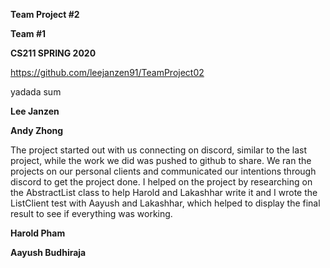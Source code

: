 **Team Project #2**

**Team #1**

**CS211 SPRING 2020**

https://github.com/leejanzen91/TeamProject02


yadada sum
	

**Lee Janzen**



**Andy Zhong**

The project started out with us connecting on discord, similar to the last project, while the work we did was pushed to github to share. We ran the projects on our personal clients and communicated our intentions through discord to get the project done. I helped on the project by researching on the AbstractList class to help Harold and Lakashhar write it and I wrote the ListClient test with Aayush and Lakashhar, which helped to display the final result to see if everything was working.


**Harold Pham**



**Aayush Budhiraja**
